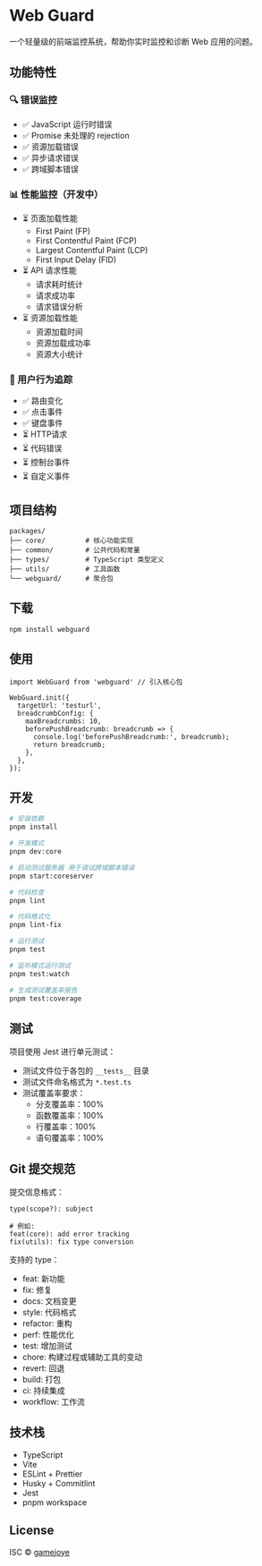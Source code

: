 # Web Guard

一个轻量级的前端监控系统，帮助你实时监控和诊断 Web 应用的问题。

## 功能特性

### 🔍 错误监控

- ✅ JavaScript 运行时错误
- ✅ Promise 未处理的 rejection
- ✅ 资源加载错误
- ✅ 异步请求错误
- ✅ 跨域脚本错误

### 📊 性能监控（开发中）

- ⏳ 页面加载性能
  - First Paint (FP)
  - First Contentful Paint (FCP)
  - Largest Contentful Paint (LCP)
  - First Input Delay (FID)
- ⏳ API 请求性能
  - 请求耗时统计
  - 请求成功率
  - 请求错误分析
- ⏳ 资源加载性能
  - 资源加载时间
  - 资源加载成功率
  - 资源大小统计

### 🔎 用户行为追踪

- ✅ 路由变化
- ✅ 点击事件
- ✅ 键盘事件
- ⏳ HTTP请求
- ⏳ 代码错误
- ⏳ 控制台事件
- ⏳ 自定义事件

## 项目结构

```
packages/
├── core/          # 核心功能实现
├── common/        # 公共代码和常量
├── types/         # TypeScript 类型定义
├── utils/         # 工具函数
└── webguard/      # 聚合包
```

## 下载

```
npm install webguard
```

## 使用

```
import WebGuard from 'webguard' // 引入核心包

WebGuard.init({
  targetUrl: 'testurl',
  breadcrumbConfig: {
    maxBreadcrumbs: 10,
    beforePushBreadcrumb: breadcrumb => {
      console.log('beforePushBreadcrumb:', breadcrumb);
      return breadcrumb;
    },
  },
});
```

## 开发

```bash
# 安装依赖
pnpm install

# 开发模式
pnpm dev:core

# 启动测试服务器 用于调试跨域脚本错误
pnpm start:coreserver

# 代码检查
pnpm lint

# 代码格式化
pnpm lint-fix

# 运行测试
pnpm test

# 监听模式运行测试
pnpm test:watch

# 生成测试覆盖率报告
pnpm test:coverage
```

## 测试

项目使用 Jest 进行单元测试：

- 测试文件位于各包的 `__tests__` 目录
- 测试文件命名格式为 `*.test.ts`
- 测试覆盖率要求：
  - 分支覆盖率：100%
  - 函数覆盖率：100%
  - 行覆盖率：100%
  - 语句覆盖率：100%

## Git 提交规范

提交信息格式：

```
type(scope?): subject

# 例如:
feat(core): add error tracking
fix(utils): fix type conversion
```

支持的 type：

- feat: 新功能
- fix: 修复
- docs: 文档变更
- style: 代码格式
- refactor: 重构
- perf: 性能优化
- test: 增加测试
- chore: 构建过程或辅助工具的变动
- revert: 回退
- build: 打包
- ci: 持续集成
- workflow: 工作流

## 技术栈

- TypeScript
- Vite
- ESLint + Prettier
- Husky + Commitlint
- Jest
- pnpm workspace

## License

ISC © [gamejoye](mailto:gamejoye@gmail.com)
